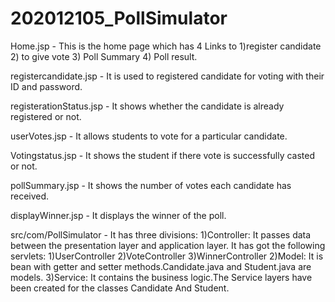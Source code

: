 # 202012105_PollSimulator

Home.jsp - This is the home page which has 4 Links to 1)register candidate 2) to give vote 3) Poll Summary 4) Poll result.

registercandidate.jsp - It is used to registered candidate for voting with their ID and password.

registerationStatus.jsp - It shows whether the candidate is already registered or not.

userVotes.jsp - It allows students to vote for a particular candidate.

Votingstatus.jsp - It shows the student if there vote is successfully casted or not.

pollSummary.jsp - It shows the number of votes each candidate has received.

displayWinner.jsp - It displays the winner of the poll.

src/com/PollSimulator - It has three divisions: 1)Controller: It passes data between the presentation layer and application layer.
It has got the following servlets: 1)UserController 2)VoteController 3)WinnerController
2)Model: It is bean with getter and setter methods.Candidate.java and Student.java are models.
3)Service: It contains the business logic.The Service layers have been created for the classes Candidate And Student.


